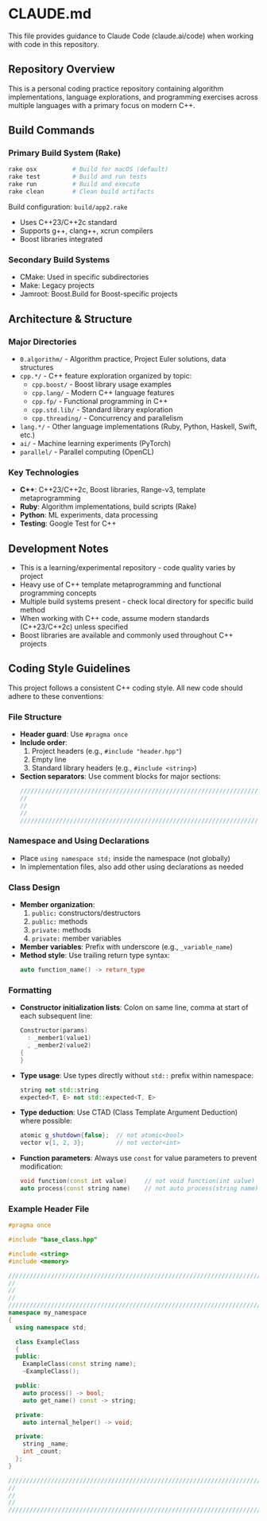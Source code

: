 # CLAUDE.md

This file provides guidance to Claude Code (claude.ai/code) when working with code in this repository.

## Repository Overview

This is a personal coding practice repository containing algorithm implementations, language explorations, and programming exercises across multiple languages with a primary focus on modern C++.

## Build Commands

### Primary Build System (Rake)
```bash
rake osx          # Build for macOS (default)
rake test         # Build and run tests
rake run          # Build and execute
rake clean        # Clean build artifacts
```

Build configuration: `build/app2.rake`
- Uses C++23/C++2c standard
- Supports g++, clang++, xcrun compilers
- Boost libraries integrated

### Secondary Build Systems
- CMake: Used in specific subdirectories
- Make: Legacy projects
- Jamroot: Boost.Build for Boost-specific projects

## Architecture & Structure

### Major Directories
- `0.algorithm/` - Algorithm practice, Project Euler solutions, data structures
- `cpp.*/` - C++ feature exploration organized by topic:
  - `cpp.boost/` - Boost library usage examples
  - `cpp.lang/` - Modern C++ language features
  - `cpp.fp/` - Functional programming in C++
  - `cpp.std.lib/` - Standard library exploration
  - `cpp.threading/` - Concurrency and parallelism
- `lang.*/` - Other language implementations (Ruby, Python, Haskell, Swift, etc.)
- `ai/` - Machine learning experiments (PyTorch)
- `parallel/` - Parallel computing (OpenCL)

### Key Technologies
- **C++**: C++23/C++2c, Boost libraries, Range-v3, template metaprogramming
- **Ruby**: Algorithm implementations, build scripts (Rake)
- **Python**: ML experiments, data processing
- **Testing**: Google Test for C++

## Development Notes

- This is a learning/experimental repository - code quality varies by project
- Heavy use of C++ template metaprogramming and functional programming concepts
- Multiple build systems present - check local directory for specific build method
- When working with C++ code, assume modern standards (C++23/C++2c) unless specified
- Boost libraries are available and commonly used throughout C++ projects

## Coding Style Guidelines

This project follows a consistent C++ coding style. All new code should adhere to these conventions:

### File Structure
- **Header guard**: Use `#pragma once`
- **Include order**: 
  1. Project headers (e.g., `#include "header.hpp"`)
  2. Empty line
  3. Standard library headers (e.g., `#include <string>`)
- **Section separators**: Use comment blocks for major sections:
  ```cpp
  ////////////////////////////////////////////////////////////////////////////////
  //
  //
  //
  ////////////////////////////////////////////////////////////////////////////////
  ```

### Namespace and Using Declarations
- Place `using namespace std;` inside the namespace (not globally)
- In implementation files, also add other using declarations as needed

### Class Design
- **Member organization**:
  1. `public:` constructors/destructors
  2. `public:` methods
  3. `private:` methods
  4. `private:` member variables
- **Member variables**: Prefix with underscore (e.g., `_variable_name`)
- **Method style**: Use trailing return type syntax:
  ```cpp
  auto function_name() -> return_type
  ```

### Formatting
- **Constructor initialization lists**: Colon on same line, comma at start of each subsequent line:
  ```cpp
  Constructor(params)
    : _member1(value1)
    , _member2(value2)
  {
  }
  ```
- **Type usage**: Use types directly without `std::` prefix within namespace:
  ```cpp
  string not std::string
  expected<T, E> not std::expected<T, E>
  ```
- **Type deduction**: Use CTAD (Class Template Argument Deduction) where possible:
  ```cpp
  atomic g_shutdown{false};  // not atomic<bool>
  vector v{1, 2, 3};         // not vector<int>
  ```
- **Function parameters**: Always use `const` for value parameters to prevent modification:
  ```cpp
  void function(const int value)     // not void function(int value)
  auto process(const string name)    // not auto process(string name)
  ```

### Example Header File
```cpp
#pragma once

#include "base_class.hpp"

#include <string>
#include <memory>

////////////////////////////////////////////////////////////////////////////////
//
//
//
////////////////////////////////////////////////////////////////////////////////
namespace my_namespace
{
  using namespace std;

  class ExampleClass
  {
  public:
    ExampleClass(const string name);
    ~ExampleClass();

  public:
    auto process() -> bool;
    auto get_name() const -> string;

  private:
    auto internal_helper() -> void;

  private:
    string _name;
    int _count;
  };
}

////////////////////////////////////////////////////////////////////////////////
//
//
//
////////////////////////////////////////////////////////////////////////////////
```